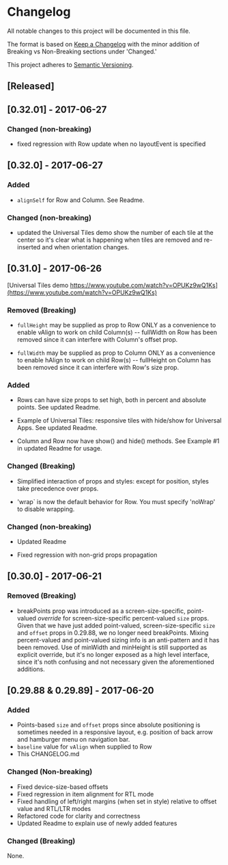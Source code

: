 # Changelog
All notable changes to this project will be documented in this file.

The format is based on [Keep a Changelog](http://keepachangelog.com/en/1.0.0/) with the minor addition of Breaking vs Non-Breaking sections under 'Changed.'

This project adheres to [Semantic Versioning](http://semver.org/spec/v2.0.0.html).

## [Released]

## [0.32.01] - 2017-06-27

### Changed (non-breaking)

- fixed regression with Row update when no layoutEvent is specified

## [0.32.0] - 2017-06-27

### Added 

- `alignSelf` for Row and Column. See Readme. 

### Changed (non-breaking)

- updated the Universal Tiles demo show the number of each tile at the center so it's clear what is happening when tiles are removed and re-inserted and when orientation changes.  

## [0.31.0] - 2017-06-26

[Universal Tiles demo https://www.youtube.com/watch?v=OPUKz9wQ1Ks](https://www.youtube.com/watch?v=OPUKz9wQ1Ks)

### Removed (Breaking)

- `fullHeight` may be supplied as prop to Row ONLY as a convenience to enable vAlign to work on child Column(s) -- fullWidth on Row has been removed since it can interfere with Column's offset prop. 

- `fullWidth` may be supplied as prop to Column ONLY as a convenience to enable hAlign to work on child Row(s) -- fullHeight on Column has been removed since it can interfere with Row's size prop. 

### Added

- Rows can have size props to set high, both in percent and absolute points. See updated Readme.

- Example of Universal Tiles: responsive tiles with hide/show for Universal Apps. See updated Readme.

- Column and Row now have show() and hide() methods. See Example #1 in updated Readme for usage. 

### Changed (Breaking)

- Simplified interaction of props and styles: except for position, styles take precedence over props.

- 'wrap` is now the default behavior for Row. You must specify 'noWrap' to disable wrapping. 

### Changed (non-breaking)

- Updated Readme

- Fixed regression with non-grid props propagation 

## [0.30.0] - 2017-06-21

### Removed (Breaking)

- breakPoints prop was introduced as a screen-size-specific, point-valued _override_ for screen-size-specific percent-valued `size` props. Given that we have just added point-valued, screen-size-specific `size` and `offset` props in 0.29.88, we no longer need breakPoints. Mixing percent-valued and point-valued sizing info is an anti-pattern and it has been removed. Use of minWidth and minHeight is still supported as explicit override, but it's no longer exposed as a high level interface, since it's noth confusing and not necessary given the aforementioned additions. 

## [0.29.88 & 0.29.89] - 2017-06-20

### Added
- Points-based `size` and `offset` props since absolute positioning is sometimes needed in a responsive layout, e.g. position of back arrow and hamburger menu on navigation bar. 
- `baseline` value for `vAlign` when supplied to Row
- This CHANGELOG.md

### Changed (Non-breaking)
- Fixed device-size-based offsets 
- Fixed regression in item alignment for RTL mode 
- Fixed handling of left/right margins (when set in style) relative to offset value and RTL/LTR modes
- Refactored code for clarity and correctness
- Updated Readme to explain use of newly added features

### Changed (Breaking)

None.